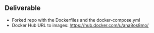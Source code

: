 ## Deliverable

- Forked repo with the Dockerfiles and the docker-compose.yml
- Docker Hub URL to images: https://hub.docker.com/u/ana8os8mo/
